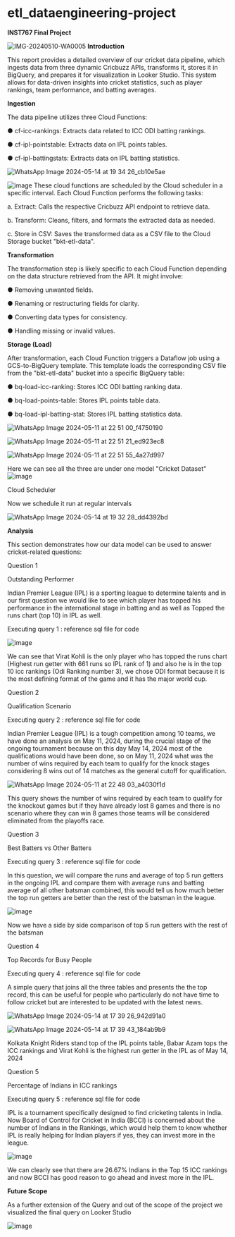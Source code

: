 # etl_dataengineering-project
**INST767 Final Project**

![IMG-20240510-WA0005](https://github.com/Arya-UMD/etl_dataengineering-project/assets/152458007/d8a368ca-5d08-4575-a123-55e884e6de3a)
**Introduction** 

This report provides a detailed overview of our cricket data pipeline, which ingests data from three dynamic Cricbuzz APIs, transforms it, stores it in BigQuery, and prepares it for visualization in Looker Studio. This system allows for data-driven insights into cricket statistics, such as player rankings, team performance, and batting averages.

**Ingestion**
 
The data pipeline utilizes three Cloud Functions: 

● cf-icc-rankings: Extracts data related to ICC ODI batting rankings.

● cf-ipl-pointstable: Extracts data on IPL points tables.

● cf-ipl-battingstats: Extracts data on IPL batting statistics.

![WhatsApp Image 2024-05-14 at 19 34 26_cb10e5ae](https://github.com/Arya-UMD/etl_dataengineering-project/assets/152458007/c91821db-a965-4544-b2e8-53bc4e87296a)

![image](https://github.com/Arya-UMD/etl_dataengineering-project/assets/152458007/8583af7e-2ed8-4c42-b964-009340605df2)
These cloud functions are scheduled by the Cloud scheduler in a specific interval. Each Cloud Function performs the following tasks: 

a. Extract: Calls the respective Cricbuzz API endpoint to retrieve data.

b. Transform: Cleans, filters, and formats the extracted data as needed.

c. Store in CSV: Saves the transformed data as a CSV file to the Cloud Storage bucket "bkt-etl-data". 


**Transformation** 

The transformation step is likely specific to each Cloud Function depending on the data structure retrieved from the API. It might involve: 

● Removing unwanted fields. 

● Renaming or restructuring fields for clarity. 

● Converting data types for consistency. 

● Handling missing or invalid values. 

**Storage (Load)**

After transformation, each Cloud Function triggers a Dataflow job using a GCS-to-BigQuery template. This template loads the corresponding CSV file from the "bkt-etl-data" bucket into a specific BigQuery table:

● bq-load-icc-ranking: Stores ICC ODI batting ranking data.

● bq-load-points-table: Stores IPL points table data. 

● bq-load-ipl-batting-stat: Stores IPL batting statistics data.

![WhatsApp Image 2024-05-11 at 22 51 00_f4750190](https://github.com/Arya-UMD/etl_dataengineering-project/assets/152458007/29021374-d5b8-4fee-bf1d-52d0073ed84e)

![WhatsApp Image 2024-05-11 at 22 51 21_ed923ec8](https://github.com/Arya-UMD/etl_dataengineering-project/assets/152458007/08f85844-eb7a-4d4d-a1f7-1ee5c13681df)

![WhatsApp Image 2024-05-11 at 22 51 55_4a27d997](https://github.com/Arya-UMD/etl_dataengineering-project/assets/152458007/099ee876-e8ed-4895-a328-d7c9e2053331)

Here we can see all the three are under one model "Cricket Dataset"
![image](https://github.com/Arya-UMD/etl_dataengineering-project/assets/152458007/43d0f9b8-b818-48e1-b5bc-6eb5392cced9)


Cloud Scheduler 

Now we schedule it run at regular intervals

![WhatsApp Image 2024-05-14 at 19 32 28_dd4392bd](https://github.com/Arya-UMD/etl_dataengineering-project/assets/152458007/c2773a27-1283-4d31-9dc5-182a65ca2732)



**Analysis**

This section demonstrates how our data model can be used to answer cricket-related questions: 

Question 1

Outstanding Performer

Indian Premier League (IPL) is a sporting league to determine talents and in our first question we would like to see which player has topped his performance in the international stage in batting and as well as Topped the runs chart (top 10) in IPL as well.

Executing query 1 : reference sql file for code

![image](https://github.com/Arya-UMD/etl_dataengineering-project/assets/152458007/65151c5c-7ee5-4b70-bbe3-9922111038d5)

We can see that Virat Kohli is the only player who has topped the runs chart (Highest run getter with 661 runs so IPL rank of 1) and also he is in the top 10 icc rankings (Odi Ranking number 3), we chose ODI format because it is the most defining format of the game and it has the major world cup.

Question 2

Qualification Scenario

Executing query 2 : reference sql file for code

Indian Premier League (IPL) is a tough competition among 10 teams, we have done an analysis on May 11, 2024, during the crucial stage of the ongoing tournament because on this day May 14, 2024 most of the qualifications would have been done, so on May 11, 2024 what was the number of wins required by each team to qualify for the knock stages considering 8 wins out of 14 matches as the general cutoff for qualification.

![WhatsApp Image 2024-05-11 at 22 48 03_a4030f1d](https://github.com/Arya-UMD/etl_dataengineering-project/assets/152458007/4f282dae-8666-43f5-84f3-e6c310205d22)

This query shows the number of wins required by each team to qualify for the knockout games but if they have already lost 8 games and there is no scenario where they can win 8 games those teams will be considered eliminated from the playoffs race.

Question 3

Best Batters vs Other Batters

Executing query 3 : reference sql file for code

In this question, we will compare the runs and average of top 5 run getters in the ongoing IPL and compare them with average runs and batting average of all other batsman combined, this would tell us how much better the top run getters are better than the rest of the batsman in the league.

![image](https://github.com/Arya-UMD/etl_dataengineering-project/assets/152458007/d28b820c-15b0-49c0-a5b5-1657ed91a29a)

Now we have a side by side comparison of top 5 run getters with the rest of the batsman

Question 4

Top Records for Busy People

Executing query 4 : reference sql file for code

A simple query that joins all the three tables and presents the the top record, this can be useful for people who particularly do not have time to follow cricket but are interested to be updated with the latest news.

![WhatsApp Image 2024-05-14 at 17 39 26_942d91a0](https://github.com/Arya-UMD/etl_dataengineering-project/assets/152458007/22ae9f14-57e4-478a-a2c1-a487245b5389)

![WhatsApp Image 2024-05-14 at 17 39 43_184ab9b9](https://github.com/Arya-UMD/etl_dataengineering-project/assets/152458007/71852244-dd9b-4636-89ed-47abc7d03293)


Kolkata Knight Riders stand top of the IPL points table, Babar Azam tops the ICC rankings and Virat Kohli is the highest run getter in the IPL as of May 14, 2024

Question 5

Percentage of Indians in ICC rankings

Executing query 5 : reference sql file for code

IPL is a tournament specifically designed to find cricketing talents in India. Now Board of Control for Cricket in India (BCCI) is concerned about the number of Indians in the Rankings, which would help them to know whether IPL is really helping for Indian players if yes, they can invest more in the league.

![image](https://github.com/Arya-UMD/etl_dataengineering-project/assets/152458007/149049bb-4792-4242-834b-07505e242131)

We can clearly see that there are 26.67% Indians in the Top 15 ICC rankings and now BCCI has good reason to go ahead and invest more in the IPL. 

**Future Scope**

As a further extension of the Query and out of the scope of the project we visualized the final query on Looker Studio

![image](https://github.com/Arya-UMD/etl_dataengineering-project/assets/152458007/adc08568-871d-4ee2-8afe-e2782ec65cc0)
